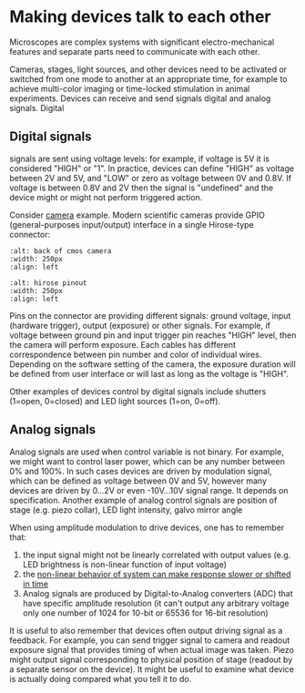 # Making devices talk to each other

Microscopes are complex systems with significant electro-mechanical features and separate parts need to communicate with each other.

Cameras, stages, light sources, and other devices need to be activated or switched from one mode to another at an appropriate time, for example to achieve multi-color imaging or time-locked stimulation in animal experiments. Devices can receive and send signals digital and analog signals. Digital

## Digital signals

 signals are sent using voltage levels: for example, if voltage is 5V it is considered "HIGH" or "1". In practice, devices can define "HIGH" as voltage between 2V and 5V, and "LOW" or zero as voltage between 0V and 0.8V. If voltage is between 0.8V and 2V then the signal is "undefined" and the device might or might not perform triggered action.

Consider [camera](https://www.thorlabs.com/newgrouppage9.cfm?objectgroup_id=13255) example. Modern scientific cameras provide GPIO (general-purposes input/output) interface in a single Hirose-type connector:


```{image} ../../static/CS895CU_Back_Panel_D2-400.gif
:alt: back of cmos camera
:width: 250px
:align: left
```

```{image} ../../static/hirose-color-coding.webp
:alt: hirose pinout
:width: 250px
:align: left
```

Pins on the connector are providing different signals: ground voltage, input (hardware trigger), output (exposure) or other signals. For example, if voltage between ground pin and input trigger pin reaches "HIGH" level, then the camera will perform exposure. Each cables has different correspondence between pin number and color of individual wires. Depending on the software setting of the camera, the exposure duration will be defined from user interface or will last as long as the voltage is "HIGH".

Other examples of devices control by digital signals include shutters (1=open, 0=closed) and LED light sources (1=on, 0=off).

## Analog signals

Analog signals are used when control variable is not binary. For example, we might want to control laser power, which can be any number between 0% and 100%. In such cases devices are driven by modulation signal, which can be defined as voltage between 0V and 5V, however many devices are driven by 0...2V or even -10V...10V signal range. It depends on specification. Another example of analog control signals are position of stage (e.g. piezo collar), LED light intensity, galvo mirror angle

When using amplitude modulation to drive devices, one has to remember that:

1. the input signal might not be linearly correlated with output values (e.g. LED brightness is non-linear function of input voltage)
1. the [non-linear behavior of system can make response slower or shifted in time](signal-action-delay.md)
1. Analog signals are produced by Digital-to-Analog converters (ADC) that have specific amplitude resolution (it can't output any arbitrary voltage only one number of 1024 for 10-bit or 65536 for 16-bit resolution)

It is useful to also remember that devices often output driving signal as a feedback. For example, you can send trigger signal to camera and readout exposure signal that provides timing of when actual image was taken. Piezo might output signal corresponding to physical position of stage (readout by a separate sensor on the device). It might be useful to examine what device is actually doing compared what you tell it to do.
